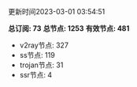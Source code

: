 更新时间2023-03-01 03:54:51

**总订阅: 73**
**总节点: 1253**
**有效节点: 481**
- v2ray节点: 327
- ss节点: 119
- trojan节点: 31
- ssr节点: 4
